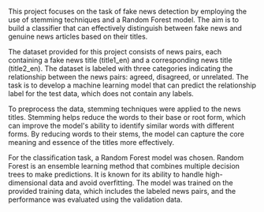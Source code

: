 This project focuses on the task of fake news detection by employing the use of stemming techniques and a 
Random Forest model. The aim is to build a classifier that can effectively distinguish between fake news and 
genuine news articles based on their titles.

The dataset provided for this project consists of news pairs, each containing a fake news title (title1_en) and 
a corresponding news title (title2_en). The dataset is labeled with three categories indicating the relationship 
between the news pairs: agreed, disagreed, or unrelated. The task is to develop a machine learning model that 
can predict the relationship label for the test data, which does not contain any labels.

To preprocess the data, stemming techniques were applied to the news titles. Stemming helps reduce the words 
to their base or root form, which can improve the model's ability to identify similar words with different forms. 
By reducing words to their stems, the model can capture the core meaning and essence of the titles more effectively.

For the classification task, a Random Forest model was chosen. Random Forest is an ensemble learning method 
that combines multiple decision trees to make predictions. It is known for its ability to handle 
high-dimensional data and avoid overfitting. The model was trained on the provided training data, 
which includes the labeled news pairs, and the performance was evaluated using the validation data.
